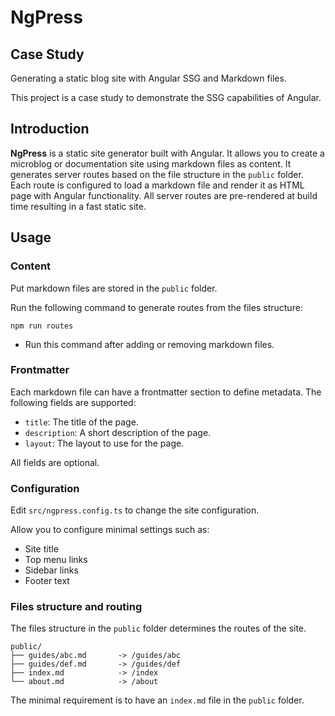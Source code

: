 # NgPress

## Case Study

Generating a static blog site with Angular SSG and Markdown files.

This project is a case study to demonstrate the SSG capabilities of Angular.

## Introduction

**NgPress** is a static site generator built with Angular.
It allows you to create a microblog or documentation site using markdown files as content.
It generates server routes based on the file structure in the `public` folder.
Each route is configured to load a markdown file and render it as HTML page with Angular functionality.
All server routes are pre-rendered at build time resulting in a fast static site.

## Usage

### Content

Put markdown files are stored in the `public` folder.

Run the following command to generate routes from the files structure:

```shell
npm run routes
```

- Run this command after adding or removing markdown files.

### Frontmatter

Each markdown file can have a frontmatter section to define metadata. The following fields are supported:

- `title`: The title of the page.
- `description`: A short description of the page.
- `layout`: The layout to use for the page.

All fields are optional.

### Configuration

Edit `src/ngpress.config.ts` to change the site configuration.

Allow you to configure minimal settings such as:

- Site title
- Top menu links
- Sidebar links
- Footer text

### Files structure and routing

The files structure in the `public` folder determines the routes of the site.

```
public/
├── guides/abc.md       -> /guides/abc
├── guides/def.md       -> /guides/def
├── index.md            -> /index
└── about.md            -> /about
```

The minimal requirement is to have an `index.md` file in the `public` folder.
